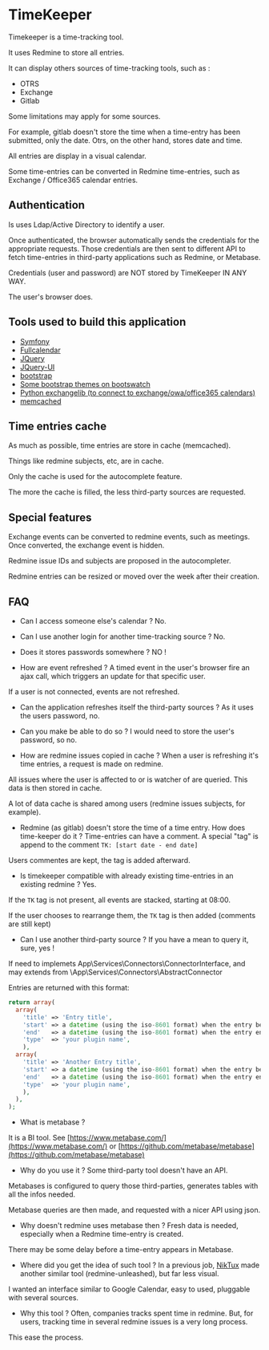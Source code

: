 # TimeKeeper

Timekeeper is a time-tracking tool.

It uses Redmine to store all entries.

It can display others sources of time-tracking tools, such as :
* OTRS
* Exchange
* Gitlab

Some limitations may apply for some sources.

For example, gitlab doesn't store the time when a time-entry has been submitted,
only the date.
Otrs, on the other hand, stores date and time.

All entries are display in a visual calendar.

Some time-entries can be converted in Redmine time-entries, such as Exchange / 
Office365 calendar entries.

## Authentication

Is uses Ldap/Active Directory to identify a user.

Once authenticated, the browser automatically sends the credentials for the
appropriate requests.
Those credentials are then sent to different API to fetch time-entries in 
third-party applications such as Redmine, or Metabase.

Credentials (user and password) are NOT stored by TimeKeeper IN ANY WAY.

The user's browser does.

## Tools used to build this application

* [Symfony](https://symfony.com/)
* [Fullcalendar](https://fullcalendar.io/)
* [JQuery](https://jquery.com/)
* [JQuery-UI](https://jqueryui.com/)
* [bootstrap](https://getbootstrap.com/)
* [Some bootstrap themes on bootswatch](https://www.bootstrapcdn.com/bootswatch/)
* [Python exchangelib (to connect to exchange/owa/office365 calendars)](https://pypi.org/project/exchangelib/)
* [memcached](https://memcached.org/)

## Time entries cache

As much as possible, time entries are store in cache (memcached).

Things like redmine subjects, etc, are in cache.

Only the cache is used for the autocomplete feature.

The more the cache is filled, the less third-party sources are requested.

## Special features

Exchange events can be converted to redmine events, such as meetings.
Once converted, the exchange event is hidden.

Redmine issue IDs and subjects are proposed in the autocompleter.

Redmine entries can be resized or moved over the week after their creation.

## FAQ

* Can I access someone else's calendar ?
No.

* Can I use another login for another time-tracking source ?
No.

* Does it stores passwords somewhere ?
NO !

* How are event refreshed ?
A timed event in the user's browser fire an ajax call, which triggers an update
for that specific user.

If a user is not connected, events are not refreshed.

* Can the application refreshes itself the third-party sources ?
As it uses the users password, no.

* Can you make be able to do so ?
I would need to store the user's password, so no.

* How are redmine issues copied in cache ?
When a user is refreshing it's time entries, a request is made on redmine.

All issues where the user is affected to or is watcher of are queried.
This data is then stored in cache.

A lot of data cache is shared among users (redmine issues subjects, for example).

* Redmine (as gitlab) doesn't store the time of a time entry. How does time-keeper do it ?
Time-entries can have a comment. A special "tag" is append to the comment `TK: [start date - end date]`

Users commentes are kept, the tag is added afterward.

* Is timekeeper compatible with already existing time-entries in an existing redmine ?
Yes.

If the `TK` tag is not present, all events are stacked, starting at 08:00.

If the user chooses to rearrange them, the `TK` tag is then added (comments are still kept)

* Can I use another third-party source ?
If you have a mean to query it, sure, yes !

If need to implemets App\Services\Connectors\ConnectorInterface, and may extends
from \App\Services\Connectors\AbstractConnector

Entries are returned with this format:
```php
return array(
  array(
    'title' => 'Entry title',
    'start' => a datetime (using the iso-8601 format) when the entry begins,
    'end'   => a datetime (using the iso-8601 format) when the entry ends,
    'type'  => 'your plugin name',
    ),
  array(
    'title' => 'Another Entry title',
    'start' => a datetime (using the iso-8601 format) when the entry begins,
    'end'   => a datetime (using the iso-8601 format) when the entry ends,
    'type'  => 'your plugin name',
    ),
  ),
);
```
* What is metabase ?

It is a BI tool.
See [https://www.metabase.com/](https://www.metabase.com/) or 
[https://github.com/metabase/metabase](https://github.com/metabase/metabase)

* Why do you use it ?
Some third-party tool doesn't have an API.

Metabases is configured to query those third-parties, generates tables with all
the infos needed.

Metabase queries are then made, and requested with a nicer API using json.

* Why doesn't redmine uses metabase then ?
Fresh data is needed, especially when a Redmine time-entry is created.

There may be some delay before a time-entry appears in Metabase.

* Where did you get the idea of such tool ?
In a previous job, [NikTux](https://github.com/Niktux) made another similar tool
(redmine-unleashed), but far less visual.

I wanted an interface similar to Google Calendar, easy to used, pluggable with
several sources.

* Why this tool ?
Often, companies tracks spent time in redmine. But, for users, tracking time in
several redmine issues is a very long process.

This ease the process.
